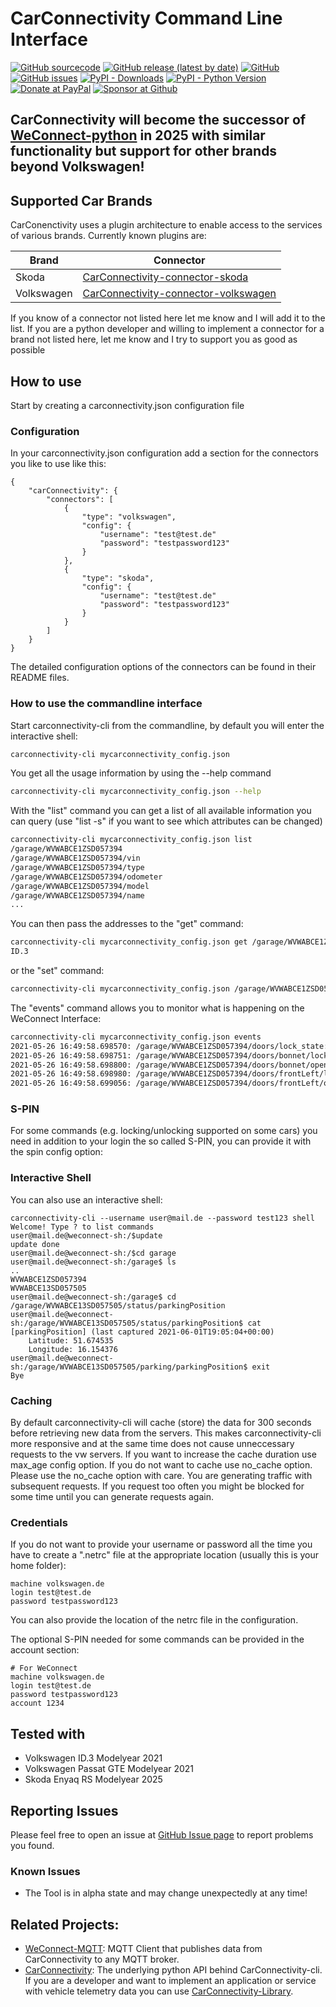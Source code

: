 

# CarConnectivity Command Line Interface
[![GitHub sourcecode](https://img.shields.io/badge/Source-GitHub-green)](https://github.com/tillsteinbach/CarConnectivity-cli/)
[![GitHub release (latest by date)](https://img.shields.io/github/v/release/tillsteinbach/CarConnectivity-cli)](https://github.com/tillsteinbach/CarConnectivity-cli/releases/latest)
[![GitHub](https://img.shields.io/github/license/tillsteinbach/CarConnectivity-cli)](https://github.com/tillsteinbach/CarConnectivity-cli/blob/master/LICENSE)
[![GitHub issues](https://img.shields.io/github/issues/tillsteinbach/CarConnectivity-cli)](https://github.com/tillsteinbach/CarConnectivity-cli/issues)
[![PyPI - Downloads](https://img.shields.io/pypi/dm/carconnectivity-cli?label=PyPI%20Downloads)](https://pypi.org/project/carconnectivity-cli/)
[![PyPI - Python Version](https://img.shields.io/pypi/pyversions/carconnectivity-cli)](https://pypi.org/project/carconnectivity-cli/)
[![Donate at PayPal](https://img.shields.io/badge/Donate-PayPal-2997d8)](https://www.paypal.com/donate?hosted_button_id=2BVFF5GJ9SXAJ)
[![Sponsor at Github](https://img.shields.io/badge/Sponsor-GitHub-28a745)](https://github.com/sponsors/tillsteinbach)

## CarConnectivity will become the successor of [WeConnect-python](https://github.com/tillsteinbach/WeConnect-python) in 2025 with similar functionality but support for other brands beyond Volkswagen!

## Supported Car Brands
CarConenctivity uses a plugin architecture to enable access to the services of various brands. Currently known plugins are:

| Brand      | Connector                                                                                                     |
|------------|---------------------------------------------------------------------------------------------------------------|
| Skoda      | [CarConnectivity-connector-skoda](https://github.com/tillsteinbach/CarConnectivity-connector-skoda)           |
| Volkswagen | [CarConnectivity-connector-volkswagen](https://github.com/tillsteinbach/CarConnectivity-connector-volkswagen) |

If you know of a connector not listed here let me know and I will add it to the list.
If you are a python developer and willing to implement a connector for a brand not listed here, let me know and I try to support you as good as possible

## How to use
Start by creating a carconnectivity.json configuration file

### Configuration
In your carconnectivity.json configuration add a section for the connectors you like to use like this:
```
{
    "carConnectivity": {
        "connectors": [
            {
                "type": "volkswagen",
                "config": {
                    "username": "test@test.de"
                    "password": "testpassword123"
                }
            },
            {
                "type": "skoda",
                "config": {
                    "username": "test@test.de"
                    "password": "testpassword123"
                }
            }
        ]
    }
}
```
The detailed configuration options of the connectors can be found in their README files.

### How to use the commandline interface
Start carconnectivity-cli from the commandline, by default you will enter the interactive shell:
```bash
carconnectivity-cli mycarconnectivity_config.json
```
You get all the usage information by using the --help command
```bash
carconnectivity-cli mycarconnectivity_config.json --help
```
With the "list" command you can get a list of all available information you can query (use "list -s" if you want to see which attributes can be changed)
```bash
carconnectivity-cli mycarconnectivity_config.json list
/garage/WVWABCE1ZSD057394
/garage/WVWABCE1ZSD057394/vin
/garage/WVWABCE1ZSD057394/type
/garage/WVWABCE1ZSD057394/odometer
/garage/WVWABCE1ZSD057394/model
/garage/WVWABCE1ZSD057394/name
...
```
You can then pass the addresses to the "get" command:
```bash
carconnectivity-cli mycarconnectivity_config.json get /garage/WVWABCE1ZSD057394/model
ID.3
```
or the "set" command:
```bash
carconnectivity-cli mycarconnectivity_config.json /garage/WVWABCE1ZSD057394/climatisation/command stop
```
The "events" command allows you to monitor what is happening on the WeConnect Interface:
```bash
carconnectivity-cli mycarconnectivity_config.json events
2021-05-26 16:49:58.698570: /garage/WVWABCE1ZSD057394/doors/lock_state: new value: unlocked
2021-05-26 16:49:58.698751: /garage/WVWABCE1ZSD057394/doors/bonnet/lock_state: new value: unknown lock state
2021-05-26 16:49:58.698800: /garage/WVWABCE1ZSD057394/doors/bonnet/open_state: new value: closed
2021-05-26 16:49:58.698980: /garage/WVWABCE1ZSD057394/doors/frontLeft/lock_state: new value: unlocked
2021-05-26 16:49:58.699056: /garage/WVWABCE1ZSD057394/doors/frontLeft/open_state: new value: closed
```

### S-PIN
For some commands (e.g. locking/unlocking supported on some cars) you need in addition to your login the so called S-PIN, you can provide it with the spin config option:

### Interactive Shell
You can also use an interactive shell:
```
carconnectivity-cli --username user@mail.de --password test123 shell
Welcome! Type ? to list commands
user@mail.de@weconnect-sh:/$update
update done
user@mail.de@weconnect-sh:/$cd garage
user@mail.de@weconnect-sh:/garage$ ls
..
WVWABCE1ZSD057394
WVWABCE13SD057505
user@mail.de@weconnect-sh:/garage$ cd /garage/WVWABCE13SD057505/status/parkingPosition
user@mail.de@weconnect-sh:/garage/WVWABCE13SD057505/status/parkingPosition$ cat
[parkingPosition] (last captured 2021-06-01T19:05:04+00:00)
	Latitude: 51.674535
	Longitude: 16.154376
user@mail.de@weconnect-sh:/garage/WVWABCE13SD057505/parking/parkingPosition$ exit
Bye
```
### Caching
By default carconnectivity-cli will cache (store) the data for 300 seconds before retrieving new data from the servers. This makes carconnectivity-cli more responsive and at the same time does not cause unneccessary requests to the vw servers. If you want to increase the cache duration use max_age config option. If you do not want to cache use no_cache option. Please use the no_cache option with care. You are generating traffic with subsequent requests. If you request too often you might be blocked for some time until you can generate requests again.

### Credentials
If you do not want to provide your username or password all the time you have to create a ".netrc" file at the appropriate location (usually this is your home folder):
```
machine volkswagen.de
login test@test.de
password testpassword123
```
You can also provide the location of the netrc file in the configuration.

The optional S-PIN needed for some commands can be provided in the account section:
```
# For WeConnect
machine volkswagen.de
login test@test.de
password testpassword123
account 1234
```

## Tested with
- Volkswagen ID.3 Modelyear 2021
- Volkswagen Passat GTE Modelyear 2021
- Skoda Enyaq RS Modelyear 2025

## Reporting Issues
Please feel free to open an issue at [GitHub Issue page](https://github.com/tillsteinbach/carconnectivity-cli/issues) to report problems you found.

### Known Issues
- The Tool is in alpha state and may change unexpectedly at any time!

## Related Projects:
- [WeConnect-MQTT](https://github.com/tillsteinbach/WeConnect-mqtt): MQTT Client that publishes data from CarConnectivity to any MQTT broker.
- [CarConnectivity](https://github.com/tillsteinbach/CarConnectivity): The underlying python API behind CarConnectivity-cli. If you are a developer and want to implement an application or service with vehicle telemetry data you can use [CarConnectivity-Library](https://github.com/tillsteinbach/CarConnectivity).